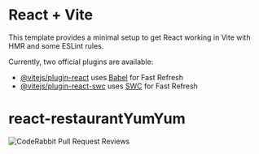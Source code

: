 # React + Vite

This template provides a minimal setup to get React working in Vite with HMR and some ESLint rules.

Currently, two official plugins are available:

- [@vitejs/plugin-react](https://github.com/vitejs/vite-plugin-react/blob/main/packages/plugin-react/README.md) uses [Babel](https://babeljs.io/) for Fast Refresh
- [@vitejs/plugin-react-swc](https://github.com/vitejs/vite-plugin-react-swc) uses [SWC](https://swc.rs/) for Fast Refresh
# react-restaurantYumYum

![CodeRabbit Pull Request Reviews](https://img.shields.io/coderabbit/prs/github/floen/react-restaurantYumYum?utm_source=oss&utm_medium=github&utm_campaign=floen%2Freact-restaurantYumYum&labelColor=171717&color=FF570A&link=https%3A%2F%2Fcoderabbit.ai&label=CodeRabbit+Reviews)
